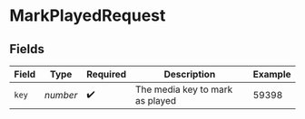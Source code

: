 # MarkPlayedRequest


## Fields

| Field                           | Type                            | Required                        | Description                     | Example                         |
| ------------------------------- | ------------------------------- | ------------------------------- | ------------------------------- | ------------------------------- |
| `key`                           | *number*                        | :heavy_check_mark:              | The media key to mark as played | 59398                           |